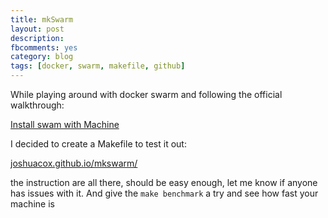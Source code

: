 ```yaml
---
title: mkSwarm
layout: post
description:
fbcomments: yes
category: blog
tags: [docker, swarm, makefile, github]
---
```


While playing around with docker swarm and following the official walkthrough:

[Install swam with Machine](https://docs.docker.com/swarm/install-w-machine/)

I decided to create a Makefile to test it out:

[joshuacox.github.io/mkswarm/](http://joshuacox.github.io/mkswarm/)

the instruction are all there, should be easy enough, let me know if anyone has issues with it.  And give the `make benchmark` a try and see how fast your machine is

